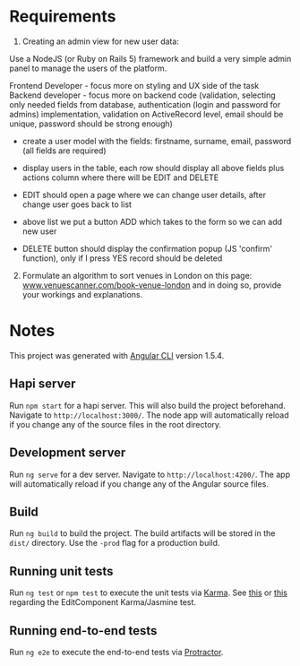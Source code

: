 # Requirements

1) Creating an admin view for new user data:

Use a NodeJS (or Ruby on Rails 5) framework and build a very simple admin panel to manage the users of the platform.

Frontend Developer - focus more on styling and UX side of the task
Backend developer - focus more on backend code (validation, selecting only needed fields from database, authentication (login and password for admins) implementation, validation on ActiveRecord level, email should be unique, password should be strong enough)

- create a user model with the fields: firstname, surname, email, password (all fields are required)

- display users in the table, each row should display all above fields plus actions column where there will be EDIT and DELETE

- EDIT should open a page where we can change user details, after change user goes back to list

- above list we put a button ADD which takes to the form so we can add new user

- DELETE button should display the confirmation popup (JS 'confirm' function), only if I press YES record should be deleted

2) Formulate an algorithm to sort venues in London on this page: www.venuescanner.com/book-venue-london and in doing so, provide your workings and explanations.

# Notes

This project was generated with [Angular CLI](https://github.com/angular/angular-cli) version 1.5.4.

## Hapi server

Run `npm start` for a hapi server. This will also build the project beforehand. Navigate to `http://localhost:3000/`. The node app will automatically reload if you change any of the source files in the root directory.

## Development server

Run `ng serve` for a dev server. Navigate to `http://localhost:4200/`. The app will automatically reload if you change any of the Angular source files.

## Build

Run `ng build` to build the project. The build artifacts will be stored in the `dist/` directory. Use the `-prod` flag for a production build.

## Running unit tests

Run `ng test` or `npm test` to execute the unit tests via [Karma](https://karma-runner.github.io).
See [this](https://stackoverflow.com/a/47640447/1998086) or [this](https://github.com/karma-runner/karma/issues/2852) regarding the EditComponent Karma/Jasmine test.

## Running end-to-end tests

Run `ng e2e` to execute the end-to-end tests via [Protractor](http://www.protractortest.org/).
